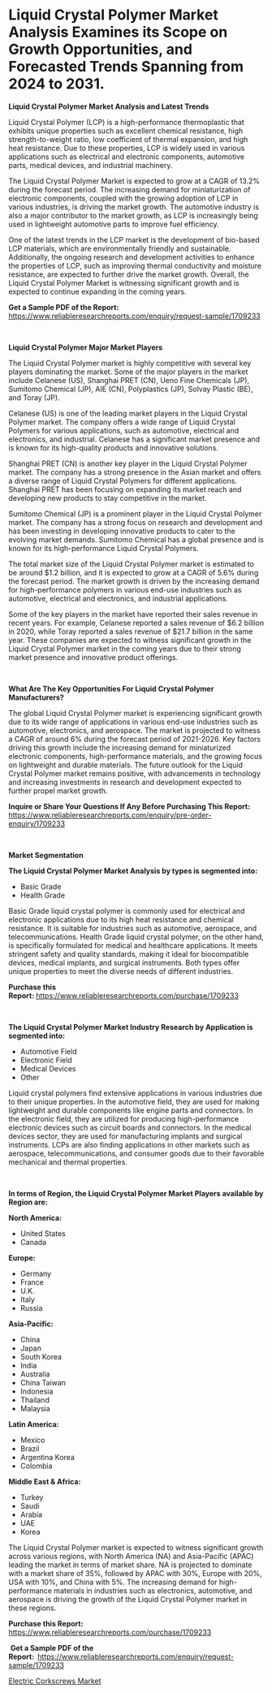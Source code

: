 <p><h1>Liquid Crystal Polymer Market Analysis Examines its Scope on Growth Opportunities, and Forecasted Trends Spanning from 2024 to 2031.</h1></p><p><strong>Liquid Crystal Polymer Market Analysis and Latest Trends</strong></p>
<p><p>Liquid Crystal Polymer (LCP) is a high-performance thermoplastic that exhibits unique properties such as excellent chemical resistance, high strength-to-weight ratio, low coefficient of thermal expansion, and high heat resistance. Due to these properties, LCP is widely used in various applications such as electrical and electronic components, automotive parts, medical devices, and industrial machinery.</p><p>The Liquid Crystal Polymer Market is expected to grow at a CAGR of 13.2% during the forecast period. The increasing demand for miniaturization of electronic components, coupled with the growing adoption of LCP in various industries, is driving the market growth. The automotive industry is also a major contributor to the market growth, as LCP is increasingly being used in lightweight automotive parts to improve fuel efficiency.</p><p>One of the latest trends in the LCP market is the development of bio-based LCP materials, which are environmentally friendly and sustainable. Additionally, the ongoing research and development activities to enhance the properties of LCP, such as improving thermal conductivity and moisture resistance, are expected to further drive the market growth. Overall, the Liquid Crystal Polymer Market is witnessing significant growth and is expected to continue expanding in the coming years.</p></p>
<p><strong>Get a Sample PDF of the Report:&nbsp;</strong> <a href="https://www.reliableresearchreports.com/enquiry/request-sample/1709233">https://www.reliableresearchreports.com/enquiry/request-sample/1709233</a></p>
<p>&nbsp;</p>
<p><strong>Liquid Crystal Polymer Major Market Players</strong></p>
<p><p>The Liquid Crystal Polymer market is highly competitive with several key players dominating the market. Some of the major players in the market include Celanese (US), Shanghai PRET (CN), Ueno Fine Chemicals (JP), Sumitomo Chemical (JP), AIE (CN), Polyplastics (JP), Solvay Plastic (BE), and Toray (JP).</p><p>Celanese (US) is one of the leading market players in the Liquid Crystal Polymer market. The company offers a wide range of Liquid Crystal Polymers for various applications, such as automotive, electrical and electronics, and industrial. Celanese has a significant market presence and is known for its high-quality products and innovative solutions.</p><p>Shanghai PRET (CN) is another key player in the Liquid Crystal Polymer market. The company has a strong presence in the Asian market and offers a diverse range of Liquid Crystal Polymers for different applications. Shanghai PRET has been focusing on expanding its market reach and developing new products to stay competitive in the market.</p><p>Sumitomo Chemical (JP) is a prominent player in the Liquid Crystal Polymer market. The company has a strong focus on research and development and has been investing in developing innovative products to cater to the evolving market demands. Sumitomo Chemical has a global presence and is known for its high-performance Liquid Crystal Polymers.</p><p>The total market size of the Liquid Crystal Polymer market is estimated to be around $1.2 billion, and it is expected to grow at a CAGR of 5.6% during the forecast period. The market growth is driven by the increasing demand for high-performance polymers in various end-use industries such as automotive, electrical and electronics, and industrial applications.</p><p>Some of the key players in the market have reported their sales revenue in recent years. For example, Celanese reported a sales revenue of $6.2 billion in 2020, while Toray reported a sales revenue of $21.7 billion in the same year. These companies are expected to witness significant growth in the Liquid Crystal Polymer market in the coming years due to their strong market presence and innovative product offerings.</p></p>
<p>&nbsp;</p>
<p><strong>What Are The Key Opportunities For Liquid Crystal Polymer Manufacturers?</strong></p>
<p><p>The global Liquid Crystal Polymer market is experiencing significant growth due to its wide range of applications in various end-use industries such as automotive, electronics, and aerospace. The market is projected to witness a CAGR of around 6% during the forecast period of 2021-2026. Key factors driving this growth include the increasing demand for miniaturized electronic components, high-performance materials, and the growing focus on lightweight and durable materials. The future outlook for the Liquid Crystal Polymer market remains positive, with advancements in technology and increasing investments in research and development expected to further propel market growth.</p></p>
<p><strong>Inquire or Share Your Questions If Any Before Purchasing This Report:</strong> <a href="https://www.reliableresearchreports.com/enquiry/pre-order-enquiry/1709233">https://www.reliableresearchreports.com/enquiry/pre-order-enquiry/1709233</a></p>
<p>&nbsp;</p>
<p><strong>Market Segmentation</strong></p>
<p><strong>The Liquid Crystal Polymer Market Analysis by types is segmented into:</strong></p>
<p><ul><li>Basic Grade</li><li>Health Grade</li></ul></p>
<p><p>Basic Grade liquid crystal polymer is commonly used for electrical and electronic applications due to its high heat resistance and chemical resistance. It is suitable for industries such as automotive, aerospace, and telecommunications. Health Grade liquid crystal polymer, on the other hand, is specifically formulated for medical and healthcare applications. It meets stringent safety and quality standards, making it ideal for biocompatible devices, medical implants, and surgical instruments. Both types offer unique properties to meet the diverse needs of different industries.</p></p>
<p><strong>Purchase this Report:&nbsp;</strong><a href="https://www.reliableresearchreports.com/purchase/1709233">https://www.reliableresearchreports.com/purchase/1709233</a></p>
<p>&nbsp;</p>
<p><strong>The Liquid Crystal Polymer Market Industry Research by Application is segmented into:</strong></p>
<p><ul><li>Automotive Field</li><li>Electronic Field</li><li>Medical Devices</li><li>Other</li></ul></p>
<p><p>Liquid crystal polymers find extensive applications in various industries due to their unique properties. In the automotive field, they are used for making lightweight and durable components like engine parts and connectors. In the electronic field, they are utilized for producing high-performance electronic devices such as circuit boards and connectors. In the medical devices sector, they are used for manufacturing implants and surgical instruments. LCPs are also finding applications in other markets such as aerospace, telecommunications, and consumer goods due to their favorable mechanical and thermal properties.</p></p>
<p>&nbsp;</p>
<p><strong>In terms of Region, the Liquid Crystal Polymer Market Players available by Region are:</strong></p>
<p>
    <p> <strong> North America: </strong>
        <ul>
            <li>United States</li>
            <li>Canada</li>
        </ul>
        </p> 
    <p> <strong> Europe: </strong>
        <ul>
            <li>Germany</li>
            <li>France</li>
            <li>U.K.</li>
            <li>Italy</li>
            <li>Russia</li>
        </ul>
        </p> 
    <p> <strong> Asia-Pacific: </strong>
        <ul>
            <li>China</li>
            <li>Japan</li>
            <li>South Korea</li>
            <li>India</li>
            <li>Australia</li>
            <li>China Taiwan</li>
            <li>Indonesia</li>
            <li>Thailand</li>
            <li>Malaysia</li>
        </ul>
        </p> 
    <p> <strong> Latin America: </strong>
        <ul>
            <li>Mexico</li>
            <li>Brazil</li>
            <li>Argentina Korea</li>
            <li>Colombia</li>
        </ul>
        </p> 
    <p> <strong> Middle East & Africa: </strong>
        <ul>
            <li>Turkey</li>
            <li>Saudi</li>
            <li>Arabia</li>
            <li>UAE</li>
            <li>Korea</li>
        </ul>
    </p>
    </p>
<p><p>The Liquid Crystal Polymer market is expected to witness significant growth across various regions, with North America (NA) and Asia-Pacific (APAC) leading the market in terms of market share. NA is projected to dominate with a market share of 35%, followed by APAC with 30%, Europe with 20%, USA with 10%, and China with 5%. The increasing demand for high-performance materials in industries such as electronics, automotive, and aerospace is driving the growth of the Liquid Crystal Polymer market in these regions.</p></p>
<p><strong>Purchase this Report: </strong><a href="https://www.reliableresearchreports.com/purchase/1709233">https://www.reliableresearchreports.com/purchase/1709233</a></p>
<p>&nbsp;<strong>Get a Sample PDF of the Report:&nbsp;&nbsp;</strong><a href="https://www.reliableresearchreports.com/enquiry/request-sample/1709233">https://www.reliableresearchreports.com/enquiry/request-sample/1709233</a></p>
<p><strong></strong></p>
<p><p><a href="https://artistic-helicopter-ca9.notion.site/Electric-Corkscrews-Market-Share-Market-New-Trends-Analysis-Report-By-Type-By-Application-By-End-edd48f3f41df4d35aa084229a162c6fa">Electric Corkscrews Market</a></p></p>